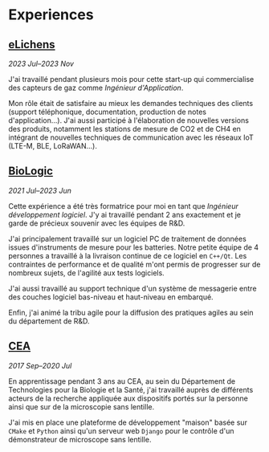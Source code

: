 # Experiences

## [eLichens](https://elichens.com)

*2023 Jul–2023 Nov*

J'ai travaillé pendant plusieurs mois pour cette start-up qui commercialise des capteurs de gaz comme *Ingénieur d'Application*.

Mon rôle était de satisfaire au mieux les demandes techniques des clients (support téléphonique, documentation, production de notes d'application...).
J'ai aussi participé à l'élaboration de nouvelles versions des produits, notamment les stations de mesure de CO2 et de CH4 en intégrant de nouvelles techniques de communication avec les réseaux IoT (LTE-M, BLE, LoRaWAN...).

## [BioLogic](https://biologic.net)

*2021 Jul–2023 Jun*

Cette expérience a été très formatrice pour moi en tant que *Ingénieur développement logiciel*. J'y ai travaillé pendant 2 ans exactement et je garde de précieux souvenir avec les équipes de R&D.

J'ai principalement travaillé sur un logiciel PC de traitement de données issues d'instruments de mesure pour les batteries.
Notre petite équipe de 4 personnes a travaillé à la livraison continue de ce logiciel en `C++/Qt`.
Les contraintes de performance et de qualité m'ont permis de progresser sur de nombreux sujets, de l'agilité aux tests logiciels.

J'ai aussi travaillé au support technique d'un système de messagerie entre des couches logiciel bas-niveau et haut-niveau en embarqué.

Enfin, j'ai animé la tribu agile pour la diffusion des pratiques agiles au sein du département de R&D.

## [CEA](https://cea.fr)

*2017 Sep–2020 Jul*

En apprentissage pendant 3 ans au CEA, au sein du Département de Technologies pour la Biologie et la Santé, j'ai travaillé auprès de différents acteurs de la recherche appliquée aux dispositifs portés sur la personne ainsi que sur de la microscopie sans lentille.

J'ai mis en place une plateforme de développement "maison" basée sur `CMake` et `Python` ainsi qu'un serveur web `Django` pour le contrôle d'un démonstrateur de microscope sans lentille.
